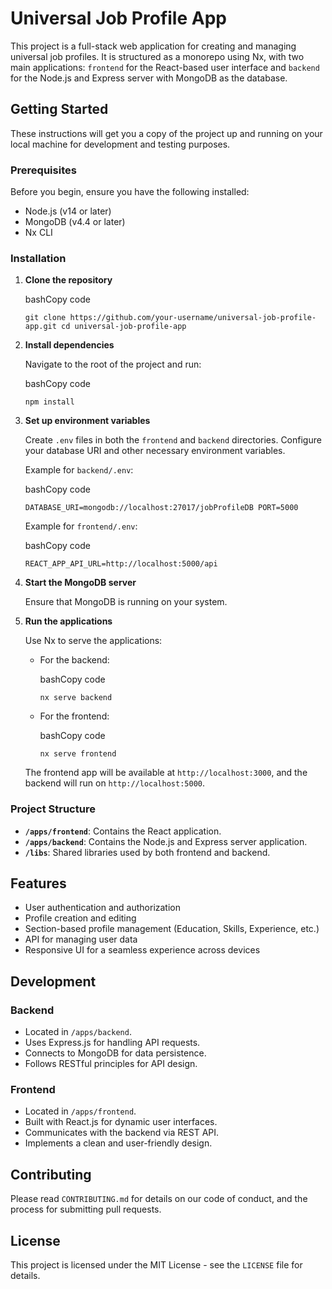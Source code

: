 
# Universal Job Profile App

This project is a full-stack web application for creating and managing universal job profiles. It is structured as a monorepo using Nx, with two main applications: `frontend` for the React-based user interface and `backend` for the Node.js and Express server with MongoDB as the database.

## Getting Started

These instructions will get you a copy of the project up and running on your local machine for development and testing purposes.

### Prerequisites

Before you begin, ensure you have the following installed:

- Node.js (v14 or later)
- MongoDB (v4.4 or later)
- Nx CLI

### Installation

1. **Clone the repository**

    bashCopy code

    `git clone https://github.com/your-username/universal-job-profile-app.git
    cd universal-job-profile-app`

2. **Install dependencies**

    Navigate to the root of the project and run:

    bashCopy code

    `npm install`

3. **Set up environment variables**

    Create `.env` files in both the `frontend` and `backend` directories. Configure your database URI and other necessary environment variables.

    Example for `backend/.env`:

    bashCopy code

    `DATABASE_URI=mongodb://localhost:27017/jobProfileDB
    PORT=5000`

    Example for `frontend/.env`:

    bashCopy code

    `REACT_APP_API_URL=http://localhost:5000/api`

4. **Start the MongoDB server**

    Ensure that MongoDB is running on your system.

5. **Run the applications**

    Use Nx to serve the applications:

    - For the backend:

        bashCopy code

        `nx serve backend`

    - For the frontend:

        bashCopy code

        `nx serve frontend`

    The frontend app will be available at `http://localhost:3000`, and the backend will run on `http://localhost:5000`.

### Project Structure

- **`/apps/frontend`**: Contains the React application.
- **`/apps/backend`**: Contains the Node.js and Express server application.
- **`/libs`**: Shared libraries used by both frontend and backend.

## Features

- User authentication and authorization
- Profile creation and editing
- Section-based profile management (Education, Skills, Experience, etc.)
- API for managing user data
- Responsive UI for a seamless experience across devices

## Development

### Backend

- Located in `/apps/backend`.
- Uses Express.js for handling API requests.
- Connects to MongoDB for data persistence.
- Follows RESTful principles for API design.

### Frontend

- Located in `/apps/frontend`.
- Built with React.js for dynamic user interfaces.
- Communicates with the backend via REST API.
- Implements a clean and user-friendly design.

## Contributing

Please read `CONTRIBUTING.md` for details on our code of conduct, and the process for submitting pull requests.

## License

This project is licensed under the MIT License - see the `LICENSE` file for details.
